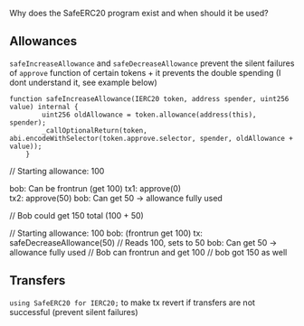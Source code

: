Why does the SafeERC20 program exist and when should it be used?

## Allowances

`safeIncreaseAllowance` and `safeDecreaseAllowance` prevent the silent failures of `approve` function of certain tokens + it prevents the double spending (I dont understand it, see example below)

```Solidity
function safeIncreaseAllowance(IERC20 token, address spender, uint256 value) internal {
        uint256 oldAllowance = token.allowance(address(this), spender);
        _callOptionalReturn(token, abi.encodeWithSelector(token.approve.selector, spender, oldAllowance + value));
    }
```

// Starting allowance: 100

bob: Can be frontrun (get 100)
tx1: approve(0)  
tx2: approve(50)
bob: Can get 50 -> allowance fully used

// Bob could get 150 total (100 + 50)

// Starting allowance: 100
bob: (frontrun get 100)
tx: safeDecreaseAllowance(50) // Reads 100, sets to 50
bob: Can get 50 -> allowance fully used
// Bob can frontrun and get 100
// bob got 150 as well

## Transfers

`using SafeERC20 for IERC20;` to make tx revert if transfers are not successful (prevent silent failures)
